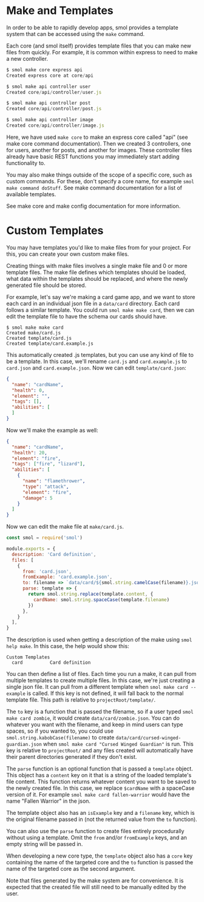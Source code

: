 # Make and Templates

In order to be able to rapidly develop apps, smol provides a template system that can be accessed using the `make` command.

Each core (and smol itself) provides template files that you can make new files from quickly. For example, it is common within express to need to make a new controller.

```js
$ smol make core express api
Created express core at core/api

$ smol make api controller user
Created core/api/controller/user.js

$ smol make api controller post
Created core/api/controller/post.js

$ smol make api controller image
Created core/api/controller/image.js
```

Here, we have used `make core` to make an express core called "api" (see make core command documentation). Then we created 3 controllers, one for users, another for posts, and another for images. These controller files already have basic REST functions you may immediately start adding functionality to.

You may also make things outside of the scope of a specific core, such as custom commands. For these, don't specify a core name, for example `smol make command doStuff`. See make command documentation for a list of available templates.

See make core and make config documentation for more information.

# Custom Templates

You may have templates you'd like to make files from for your project. For this, you can create your own custom make files.

Creating things with make files involves a single make file and 0 or more template files. The make file defines which templates should be loaded, what data within the templates should be replaced, and where the newly generated file should be stored.

For example, let's say we're making a card game app, and we want to store each card in an individual json file in a `data/card` directory. Each card follows a similar template. You could run `smol make make card`, then we can edit the template file to have the schema our cards should have.

```
$ smol make make card
Created make/card.js
Created template/card.js
Created template/card.example.js
```

This automatically created .js templates, but you can use any kind of file to be a template. In this case, we'll rename `card.js` and `card.example.js` to `card.json` and `card.example.json`. Now we can edit `template/card.json`:

```json
{
  "name": "cardName",
  "health": 0,
  "element": "",
  "tags": [],
  "abilities": [
  ]
}
```

Now we'll make the example as well:

```json
{
  "name": "cardName",
  "health": 20,
  "element": "fire",
  "tags": ["fire", "lizard"],
  "abilities": [
    {
      "name": "flamethrower",
      "type": "attack",
      "element": "fire",
      "damage": 5
    }
  ]
}
```

Now we can edit the make file at `make/card.js`.

```js
const smol = require('smol')

module.exports = {
  description: 'Card definition',
  files: [
    {
      from: 'card.json',
      fromExample: 'card.example.json',
      to: filename => `data/card/${smol.string.camelCase(filename)}.json`,
      parse: template => {
        return smol.string.replace(template.content, {
          cardName: smol.string.spaceCase(template.filename)
        })
      },
    }
  ],
}
```

The description is used when getting a description of the make using `smol help make`. In this case, the help would show this:

```
Custom Templates
  card          Card definition
```

You can then define a list of files. Each time you run a make, it can pull from multiple templates to create multiple files. In this case, we're just creating a single json file. It can pull from a different template when `smol make card --example` is called. If this key is not defined, it will fall back to the normal template file. This path is relative to `projectRoot/template/`.

The `to` key is a function that is passed the filename, so if a user typed `smol make card zombie`, it would create `data/card/zombie.json`. You can do whatever you want with the filename, and keep in mind users can type spaces, so if you wanted to, you could use `smol.string.kabobCase(filename)` to create `data/card/cursed-winged-guardian.json` when `smol make card "Cursed Winged Guardian"` is run. This key is relative to `projectRoot/` and any files created will automatically have their parent directories generated if they don't exist.

The `parse` function is an optional function that is passed a `template` object. This object has a `content` key on it that is a string of the loaded template's file content. This function returns whatever content you want to be saved to the newly created file. In this case, we replace `$cardName` with a spaceCase version of it. For example `smol make card fallen-warrior` would have the name "Fallen Warrior" in the json.

The template object also has an `isExample` key and a `filename` key, which is the original filename passed in (not the returned value from the `to` function).

You can also use the `parse` function to create files entirely procedurally without using a template. Omit the `from` and/or `fromExample` keys, and an empty string will be passed in.

When developing a new core type, the `template` object also has a `core` key containing the name of the targeted core and the `to` function is passed the name of the targeted core as the second argument.

Note that files generated by the make system are for convenience. It is expected that the created file will still need to be manually edited by the user.
